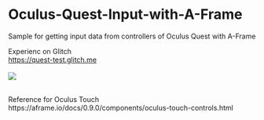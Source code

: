 # Oculus-Quest-Input-with-A-Frame
Sample for getting input data from controllers of Oculus Quest with A-Frame

Experienc on Glitch<br>
https://quest-test.glitch.me
<br><br>[![](https://img.youtube.com/vi/vOsfX_jxClY/0.jpg)](https://www.youtube.com/watch?v=vOsfX_jxClY)

<br>
Reference for Oculus Touch<br>
https://aframe.io/docs/0.9.0/components/oculus-touch-controls.html
